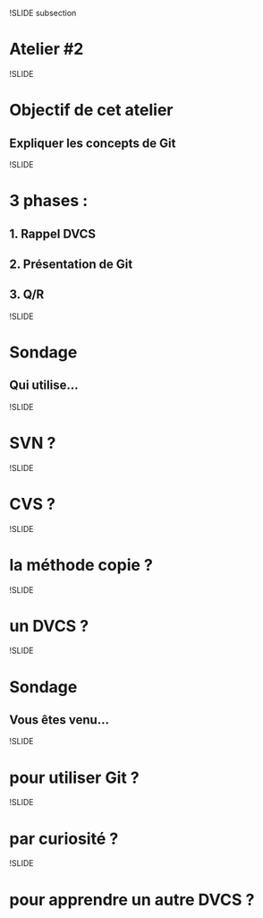 !SLIDE subsection

# Atelier #2

!SLIDE

# Objectif de cet atelier
## Expliquer les <span class="important">concepts</span> de Git

!SLIDE

# 3 phases :
## 1. Rappel DVCS
## 2. Présentation de Git
## 3. Q/R

!SLIDE

# <span class="question">Sondage</class>

## Qui utilise... 

!SLIDE

# SVN ?

!SLIDE

# CVS ?

!SLIDE

# la méthode copie ?

!SLIDE

# un DVCS ?

!SLIDE

# <span class="question">Sondage</class>

## Vous êtes venu...

!SLIDE

# pour utiliser Git ?

!SLIDE

# par curiosité ?

!SLIDE

# pour apprendre un autre DVCS ?
